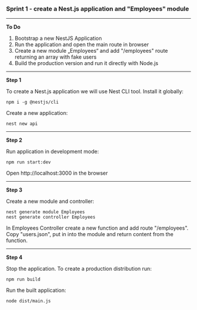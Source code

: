 ### Sprint 1 - create a Nest.js application and "Employees" module

---

**To Do**
1. Bootstrap a new NestJS Application
2. Run the application and open the main route in browser
3. Create a new module „Employees“ and add "/employees" route returning an array with fake users
4. Build the production version and run it directly with Node.js

---

**Step 1**

To create a Nest.js application we will use Nest CLI tool. Install it globally:

```
npm i -g @nestjs/cli
```

Create a new application:

```
nest new api
```

---

**Step 2**

Run application in development mode:

```
npm run start:dev
```

Open http://localhost:3000 in the browser

---

**Step 3**

Create a new module and controller:

```
nest generate module Employees
nest generate controller Employees
```

In Employees Controller create a new function and add route "/employees".
Copy "users.json", put in into the module and return content from the function.

---

**Step 4**

Stop the application. To create a production distribution run:

```
npm run build
```

Run the built application:

```
node dist/main.js
```
